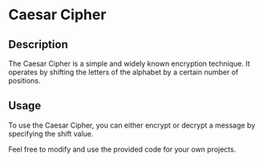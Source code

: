 # Caesar Cipher

## Description
The Caesar Cipher is a simple and widely known encryption technique. It operates by shifting the letters of the alphabet by a certain number of positions.

## Usage
To use the Caesar Cipher, you can either encrypt or decrypt a message by specifying the shift value.


Feel free to modify and use the provided code for your own projects.
